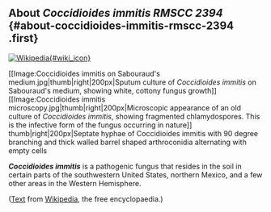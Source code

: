 About *Coccidioides immitis RMSCC 2394* {#about-coccidioides-immitis-rmscc-2394 .first}
---------------------------------------

[![Wikipedia](/img/wikipedia_logo_v2_en.png){#wiki_icon}](http://en.wikipedia.org/wiki/Coccidioides_immitis)

\[\[Image:Coccidioides immitis on Sabouraud\'s
medium.jpg\|thumb\|right\|200px\|Sputum culture of *Coccidioides
immitis* on Sabouraud\'s medium, showing white, cottony fungus
growth\]\] \[\[Image:Coccidioides immitis
microscopy.jpg\|thumb\|right\|200px\|Microscopic appearance of an old
culture of *Coccidioides immitis*, showing fragmented chlamydospores.
This is the infective form of the fungus occurring in nature\]\]
thumb\|right\|200px\|Septate hyphae of Coccidioides immitis with 90
degree branching and thick walled barrel shaped arthroconidia
alternating with empty cells

***Coccidioides immitis*** is a pathogenic fungus that resides in the
soil in certain parts of the southwestern United States, northern
Mexico, and a few other areas in the Western Hemisphere.

([Text](http://en.wikipedia.org/wiki/Coccidioides_immitis) from
[Wikipedia](http://en.wikipedia.org/), the free encyclopaedia.)
